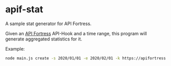 # apif-stat

A sample stat generator for API Fortress.

Given an [API Fortress](https://apifortress.com) API-Hook and a time range, this program will generate aggregated statistics for it.

Example:

```sh
node main.js create -s 2020/01/01 -e 2020/02/01 -k https://apifortress.example.com/app/api/rest/v3/abc123-abc123 -T basic.mustache -o output.html
```
